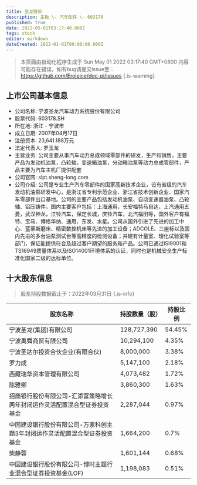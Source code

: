 ```yaml
---
title: 圣龙股份
description: 主板 \- 汽车配件 \- 603178
published: true
date: 2022-05-01T03:17:40.000Z
tags: stock
editor: markdown
dateCreated: 2022-01-01T00:00:00.000Z
---
```


> 本页面由自动化程序生成于 Sun May 01 2022 03:17:40 GMT+0800
> 内容可能存在错误，如有bug请提交issue至：https://github.com/Eroleice/doc-pi/issues
{.is-warning}

## 上市公司基本信息
- 公司名称: 宁波圣龙汽车动力系统股份有限公司
- 股票代码: 603178.SH
- 所在地: 浙江 - 宁波市
- 成立日期: 2007年04月17日
- 注册资本: 23,641.188万元
- 法定代表人: 罗玉龙
- 主营业务: 公司主要从事汽车动力总成领域零部件的研发，生产和销售，主要产品为发动机油泵，凸轮轴，变速箱油泵，分动箱油泵等动力总成零部件，产品主要为汽车主机厂提供配套
- 公司官网: slpt.sheng-long.com
- 公司介绍: 公司是专业生产汽车零部件的国家高新技术企业，设有省级的汽车发动机油泵研发中心，是浙江省专利示范企业、浙江省技术创新企业、国家汽车零部件出口基地。公司的主要产品包括发动机油泵、自动变速器油泵、凸轮轴、铝压铸件。国内主要客户包括：上海通用，长安福特马自达，上汽通用五菱，武汉神龙，江铃汽车，保定长城，庆铃汽车，北汽福田等，国外客户有福特、宝马、博格华纳、通用、东发、水星。公司从国外引进了先进的加工中心、蓝蒂斯磨床、精密数控机床等先进的加工设备；ADCOLE、三座标以及国内先进的多台油泵测试台等高精度的检测设备；并建有计量室、理化试验室等部门，保证能提供符合及超过客户期望的服务和产品。公司已通过ISI9001和TS16949质量体系以及ISO14001环境体系的认证，同时也是机械安全生产标准化国家二级的达标单位。


## 十大股东信息
> 股东持股数据截止于：2022年03月31日
{.is-info}

| 股东名称 | 持股数量（股） | 持股比例 |
| --- | --- | --- |
| 宁波圣龙(集团)有限公司 | 128,727,390 | 54.45% |
| 宁波禹舜商贸有限公司 | 10,294,100 | 4.35% |
| 宁波圣达尔投资合伙企业(有限合伙) | 8,000,000 | 3.38% |
| 罗力成 | 5,147,100 | 2.18% |
| 西藏瑞华资本管理有限公司 | 4,073,482 | 1.72% |
| 陈雅卿 | 3,860,300 | 1.63% |
| 招商银行股份有限公司-汇添富策略增长两年封闭运作灵活配置混合型证券投资基金 | 2,287,044 | 0.97% |
| 中国建设银行股份有限公司-万家科创主题3年封闭运作灵活配置混合型证券投资基金 | 1,664,200 | 0.7% |
| 柴静蓉 | 1,601,144 | 0.68% |
| 中国建设银行股份有限公司-博时主题行业混合型证券投资基金(LOF) | 1,198,083 | 0.51% |




